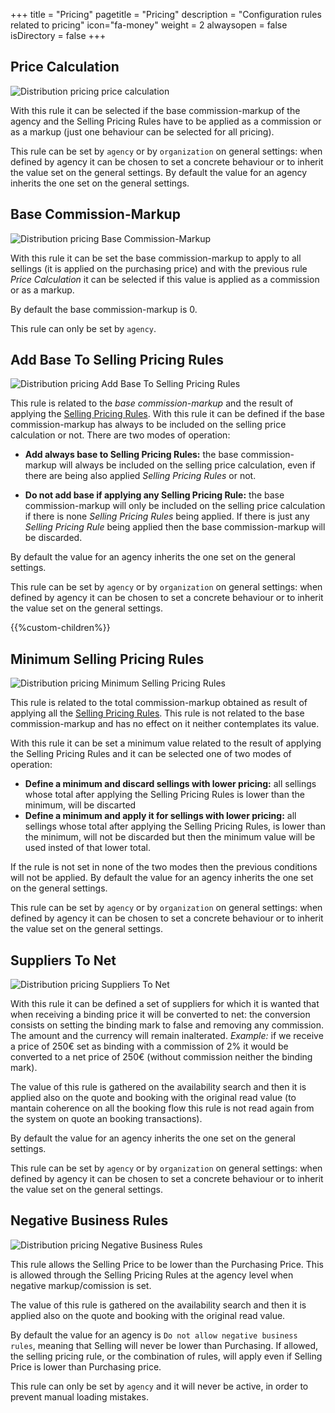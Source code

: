 +++
title = "Pricing"
pagetitle = "Pricing"
description = "Configuration rules related to pricing"
icon="fa-money"
weight = 2
alwaysopen = false
isDirectory = false
+++


## Price Calculation

![Distribution pricing price calculation](./../../../../images/web/distribution_web_pricing_pricecalculation.jpg "Distribution pricing price calculation")

With this rule it can be selected if the base commission-markup of the agency and the Selling Pricing Rules have to be applied as a commission or as a markup (just one behaviour can be selected for all pricing).

This rule can be set by `agency` or by `organization` on general settings: when defined by agency it can be chosen to set a concrete behaviour or to inherit the value set on the general settings. By default the value for an agency inherits the one set on the general settings.


## Base Commission-Markup

![Distribution pricing Base Commission-Markup](./../../../../images/web/distribution_web_pricing_basemarkup.jpg "Distribution pricing Base Commission-Markup")

With this rule it can be set the base commission-markup to apply to all sellings (it is applied on the purchasing price) and with the previous rule *Price Calculation* it can be selected if this value is applied as a commission or as a markup.

By default the base commission-markup is 0.

This rule can only be set by ``agency``.


## Add Base To Selling Pricing Rules

![Distribution pricing Add Base To Selling Pricing Rules](./../../../../images/web/distribution_web_pricing_addbase.jpg "Distribution pricing Add Base To Selling Pricing Rules")

This rule is related to the *base commission-markup* and the result of applying the [Selling Pricing Rules](./../../selling-pricing-rules). With this rule it can be defined if the base commission-markup has always to be included on the selling price calculation or not. There are two modes of operation:

* **Add always base to Selling Pricing Rules:** the base commission-markup will always be included on the selling price calculation, even if there are being also applied *Selling Pricing Rules* or not.

* **Do not add base if applying any Selling Pricing Rule:** the base commission-markup will only be included on the selling price calculation if there is none *Selling Pricing Rules* being applied. If there is just any *Selling Pricing Rule* being applied then the base commission-markup will be discarded.

By default the value for an agency inherits the one set on the general settings.

This rule can be set by `agency` or by `organization` on general settings: when defined by agency it can be chosen to set a concrete behaviour or to inherit the value set on the general settings.

{{%custom-children%}}


## Minimum Selling Pricing Rules

![Distribution pricing Minimum Selling Pricing Rules](./../../../../images/web/distribution_web_pricing_minimum.jpg "Distribution pricing Minimum Selling Pricing Rules")

This rule is related to the total commission-markup obtained as result of applying all the [Selling Pricing Rules](./../../selling-pricing-rules). This rule is not related to the base commission-markup and has no effect on it neither contemplates its value.

With this rule it can be set a minimum value related to the result of applying the Selling Pricing Rules and it can be selected one of two modes of operation:

* **Define a minimum and discard sellings with lower pricing:** all sellings whose total after applying the Selling Pricing Rules is lower than the minimum, will be discarted
* **Define a minimum and apply it for sellings with lower pricing:** all sellings whose total after applying the Selling Pricing Rules, is lower than the minimum, will not be discarded but then the minimum value will be used insted of that lower total.

If the rule is not set in none of the two modes then the previous conditions will not be applied. By default the value for an agency inherits the one set on the general settings.

This rule can be set by `agency` or by `organization` on general settings: when defined by agency it can be chosen to set a concrete behaviour or to inherit the value set on the general settings.

## Suppliers To Net

![Distribution pricing Suppliers To Net](./../../../../images/web/distribution_web_pricing_tonet.jpg "Distribution pricing Suppliers To Net")

With this rule it can be defined a set of suppliers for which it is wanted that when receiving a binding price it will be converted to net: the conversion consists on setting the binding mark to false and removing any commission. The amount and the currency will remain inalterated. *Example:* if we receive a price of 250€ set as binding with a commission of 2% it would be converted to a net price of 250€ (without commission neither the binding mark).

The value of this rule is gathered on the availability search and then it is applied also on the quote and booking with the original read value (to mantain coherence on all the booking flow this rule is not read again from the system on quote an booking transactions).

By default the value for an agency inherits the one set on the general settings.

This rule can be set by `agency` or by `organization` on general settings: when defined by agency it can be chosen to set a concrete behaviour or to inherit the value set on the general settings.


## Negative Business Rules

![Distribution pricing Negative Business Rules](./../../../../images/web/distribution_web_pricing_negativebusiness.jpg "Distribution pricing Negative Business Rules")

This rule allows the Selling Price to be lower than the Purchasing Price. This is allowed through the Selling Pricing Rules at the agency level when negative markup/comission is set.

The value of this rule is gathered on the availability search and then it is applied also on the quote and booking with the original read value.

By default the value for an agency is `Do not allow negative business rules`, meaning that Selling will never be lower than Purchasing. If allowed, the selling pricing rule, or the combination of rules, will apply even if Selling Price is lower than Purchasing price.

This rule can only be set by `agency` and it will never be active, in order to prevent manual loading mistakes.

